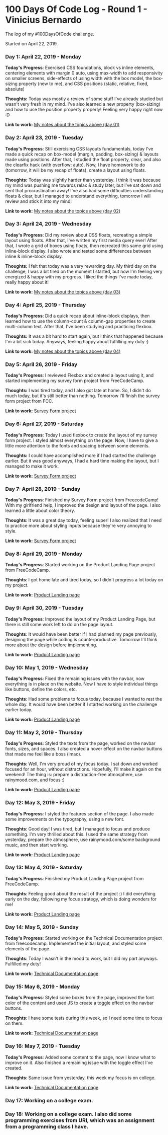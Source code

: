 # 100 Days Of Code Log - Round 1 - Vinicius Bernardo

The log of my #100DaysOfCode challenge.

Started on April 22, 2019.

### Day 1: April 22, 2019 - Monday

**Today's Progress**: Exercised CSS foundations, block vs inline elements, centering elements with margin 0 auto, using max-width to add responsivity on smaller screens, side-effects of using width with the box model, the box-sizing property (new to me), and CSS positions (static, relative, fixed, absolute)

**Thoughts:** Today was mostly a review of some stuff I've already studied but wasn't very fresh in my mind. I've also learned a new property (box-sizing) and how to use the position property properly! Feeling very happy right now :D

**Link to work:** [My notes about the topics above (day 01)](./notes/day01/index.html)

### Day 2: April 23, 2019 - Tuesday

**Today's Progress**: Still exercising CSS layouts fundamentals, today I've made a quick recap on box-model (margin, padding, box-sizing) & layouts made using positions. After that, I studied the float property, clear, and also the clearfix hack (with overflow: auto). Now, I have homework to do (tomorrow, it will be my recap of floats): create a layout using floats.

**Thoughts:** Today was slightly harder than yesterday. I think it was because my mind was pushing me towards relax & study later, but I've sat down and sent that procrastination away! I've also had some difficulties understanding floats & clear, but I managed to understand everything, tomorrow I will review and stick it into my mind!

**Link to work:** [My notes about the topics above (day 02)](./notes/day02/index.html)

### Day 3: April 24, 2019 - Wednesday

**Today's Progress**: Did my review about CSS floats, recreating a simple layout using floats. After that, I've written my first media query ever! After that,  I wrote a grid of boxes using floats, then recreated this same grid using inline-block display. I also wrote and tested some differences between inline & inline-block display.

**Thoughts:** I felt that today was a very rewarding day. My third day on the challenge, I was a bit tired on the moment I started, but now I'm feeling very energized & happy with my progress. I liked the things I've made today, really happy about it!

**Link to work:** [My notes about the topics above (day 03)](./notes/day03/index.html)

### Day 4: April 25, 2019 - Thursday

**Today's Progress**: Did a quick recap about inline-block displays, then learned how to use the column-count & column-gap properties to create multi-column text. After that, I've been studying and practicing flexbox.

**Thoughts:** It was a bit hard to start again, but I think that happened because I'm a bit sick today. Anyways, feeling happy about fulfilling my duty :)

**Link to work:** [My notes about the topics above (day 04)](./notes/day04/index.html)

### Day 5: April 26, 2019 - Friday

**Today's Progress**: I reviewed Flexbox and created a layout using it, and started implementing my survey form project from FreeCodeCamp.

**Thoughts:** I was tired today, and I also got late at home. So, I didn't do much today, but it's still better than nothing. Tomorrow I'll finish the survey form project from FCC.

**Link to work:** [Survey Form project](https://codepen.io/vinibern/pen/BEMroG)

### Day 6: April 27, 2019 - Saturday

**Today's Progress**: Today I used flexbox to create the layout of my survey form project. I styled almost everything on the page. Now, I have to give a little more attention to the fonts and spacing between some elements.

**Thoughts:** I could have accomplished more if I had started the challenge earlier. But it was good anyways, I had a hard time making the layout, but I managed to make it work.

**Link to work:** [Survey Form project](https://codepen.io/vinibern/pen/BEMroG)

### Day 7: April 28, 2019 - Sunday

**Today's Progress**: Finished my Survey Form project from FreecodeCamp! With my girlfriend help, I improved the design and layout of the page. I also learned a little about color theory.

**Thoughts**: It was a great day today, feeling super! I also realized that I need to practice more about styling inputs because they're very annoying to style.

**Link to work:** [Survey Form project](https://codepen.io/vinibern/pen/BEMroG)

### Day 8: April 29, 2019 - Monday

**Today's Progress**: Started working on the Product Landing Page project from FreeCodeCamp.

**Thoughts**: I got home late and tired today, so I didn't progress a lot today on my project.

**Link to work:** [Product Landing page](https://codepen.io/vinibern/pen/oOOarj)

### Day 9: April 30, 2019 - Tuesday

**Today's Progress**: Improved the layout of my Product Landing Page, but there is still some work left to do on the page layout.

**Thoughts**: It would have been better if I had planned my page previously, designing the page while coding is counterproductive. Tomorrow I'll think more about the design before implementing.

**Link to work:** [Product Landing page](https://codepen.io/vinibern/pen/oOOarj)

### Day 10: May 1, 2019 - Wednesday

**Today's Progress**: Fixed the remaining issues with the navbar, now everything is in place on the website. Now I have to style individual things like buttons, define the colors, etc.

**Thoughts**: Had some problems to focus today, because I wanted to rest the whole day. It would have been better if I started working on the challenge earlier today.

**Link to work:** [Product Landing page](https://codepen.io/vinibern/pen/oOOarj)

### Day 11: May 2, 2019 - Thursday

**Today's Progress**: Styled the texts from the page, worked on the navbar fonts, sizes, and spaces. I also created a hover effect on the navbar buttons that made me feel like a boss (lmao).

**Thoughts**: Well, I'm very proud of my focus today. I sat down and worked focused for an hour, without distractions. Hopefully, I'll make it again on the weekend! The thing is: prepare a distraction-free atmosphere, use rainymood.com, and focus :)

**Link to work:** [Product Landing page](https://codepen.io/vinibern/pen/oOOarj)

### Day 12: May 3, 2019 - Friday

**Today's Progress**: I styled the features section of the page. I also made some improvements on the typography, using a new font.

**Thoughts**: Good day! I was tired, but I managed to focus and produce something. I'm very thrilled about this. I used the same strategy from yesterday, prepare the atmosphere, use rainymood.com/some background music, and then start working.

**Link to work:** [Product Landing page](https://codepen.io/vinibern/pen/oOOarj)

### Day 13: May 4, 2019 - Saturday

**Today's Progress**: Finished my Product Landing Page project from FreeCodeCamp.

**Thoughts**: Feeling good about the result of the project :) I did everything early on the day, following my focus strategy, which is doing wonders for me!

**Link to work:** [Product Landing page](https://codepen.io/vinibern/pen/oOOarj)

### Day 14: May 5, 2019 - Sunday

**Today's Progress**: Started working on the Technical Documentation project from freecodecamp. Implemented the initial layout, and styled some elements of the page.

**Thoughts**: Today I wasn't in the mood to work, but I did my part anyways. Fulfilled my duty!

**Link to work:** [Technical Documentation page](https://codepen.io/vinibern/pen/mYdLEP)

### Day 15: May 6, 2019 - Monday

**Today's Progress**: Styled some boxes from the page, improved the font color of the content and used JS to create a toggle effect on the navbar buttons.

**Thoughts**: I have some tests during this week, so I need some time to focus on them.

**Link to work:** [Technical Documentation page](https://codepen.io/vinibern/pen/mYdLEP)

### Day 16: May 7, 2019 - Tuesday

**Today's Progress**: Added some content to the page, now I know what to improve on it. Also finished a remaining issue with the toggle effect I've created.

**Thoughts**: Same issue from yesterday, this week my focus is on college.

**Link to work:** [Technical Documentation page](https://codepen.io/vinibern/pen/mYdLEP)

### Day 17: Working on a college exam.

### Day 18: Working on a college exam. I also did some programming exercises from URI, which was an assignment from a programming class I have.